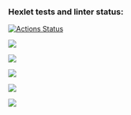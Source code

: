 ### Hexlet tests and linter status:
[![Actions Status](https://github.com/Anastasiazx/frontend-project-lvl2/workflows/hexlet-check/badge.svg)](https://github.com/Anastasiazx/frontend-project-lvl2/actions)

<a href="https://codeclimate.com/github/Anastasiazx/frontend-project-lvl2/maintainability"><img src="https://api.codeclimate.com/v1/badges/589a96ebd895bf5aa2d1/maintainability" /></a>

<a href="https://codeclimate.com/github/Anastasiazx/frontend-project-lvl2/test_coverage"><img src="https://api.codeclimate.com/v1/badges/589a96ebd895bf5aa2d1/test_coverage" /></a>

<a href="https://asciinema.org/a/ZGohxEpHXDb5UT40pCCs7URIf" target="_blank"><img src="https://asciinema.org/a/ZGohxEpHXDb5UT40pCCs7URIf.svg" /></a>

<a href="https://asciinema.org/a/JnGzB9Ans3xnwtmLDn4BtItW7" target="_blank"><img src="https://asciinema.org/a/JnGzB9Ans3xnwtmLDn4BtItW7.svg" /></a>

<a href="https://asciinema.org/a/KPQ1yAZCJb8OFWes1LCEZUH1d" target="_blank"><img src="https://asciinema.org/a/KPQ1yAZCJb8OFWes1LCEZUH1d.svg" /></a>
